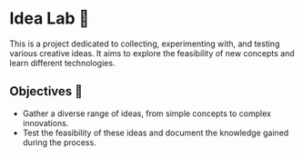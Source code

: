 # Idea Lab 🧪

This is a project dedicated to collecting, experimenting with, and testing various creative ideas. It aims to explore the feasibility of new concepts and learn different technologies.

## Objectives 🎯

- Gather a diverse range of ideas, from simple concepts to complex innovations.
- Test the feasibility of these ideas and document the knowledge gained during the process.
